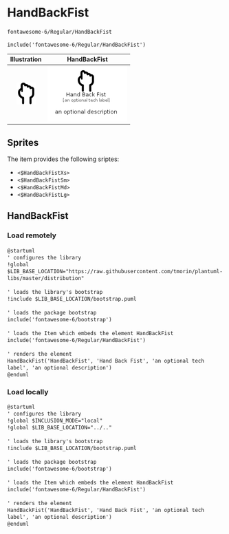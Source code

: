 # HandBackFist


```text
fontawesome-6/Regular/HandBackFist
```

```text
include('fontawesome-6/Regular/HandBackFist')
```



| Illustration | HandBackFist |
| :---: | :---: |
| ![illustration for Illustration](../../fontawesome-6/Regular/HandBackFist.png) | ![illustration for HandBackFist](../../fontawesome-6/Regular/HandBackFist.Local.png) |



## Sprites
The item provides the following sriptes:

- `<$HandBackFistXs>`
- `<$HandBackFistSm>`
- `<$HandBackFistMd>`
- `<$HandBackFistLg>`





## HandBackFist

### Load remotely
```plantuml
@startuml
' configures the library
!global $LIB_BASE_LOCATION="https://raw.githubusercontent.com/tmorin/plantuml-libs/master/distribution"

' loads the library's bootstrap
!include $LIB_BASE_LOCATION/bootstrap.puml

' loads the package bootstrap
include('fontawesome-6/bootstrap')

' loads the Item which embeds the element HandBackFist
include('fontawesome-6/Regular/HandBackFist')

' renders the element
HandBackFist('HandBackFist', 'Hand Back Fist', 'an optional tech label', 'an optional description')
@enduml
```

### Load locally
```plantuml
@startuml
' configures the library
!global $INCLUSION_MODE="local"
!global $LIB_BASE_LOCATION="../.."

' loads the library's bootstrap
!include $LIB_BASE_LOCATION/bootstrap.puml

' loads the package bootstrap
include('fontawesome-6/bootstrap')

' loads the Item which embeds the element HandBackFist
include('fontawesome-6/Regular/HandBackFist')

' renders the element
HandBackFist('HandBackFist', 'Hand Back Fist', 'an optional tech label', 'an optional description')
@enduml
```

